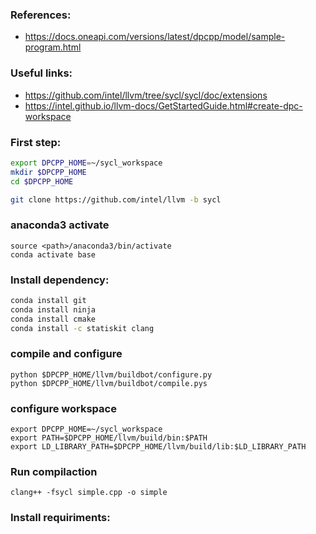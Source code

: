 ### References:

* https://docs.oneapi.com/versions/latest/dpcpp/model/sample-program.html


### Useful links:

* https://github.com/intel/llvm/tree/sycl/sycl/doc/extensions
* https://intel.github.io/llvm-docs/GetStartedGuide.html#create-dpc-workspace

### First step:

```bash
export DPCPP_HOME=~/sycl_workspace
mkdir $DPCPP_HOME
cd $DPCPP_HOME

git clone https://github.com/intel/llvm -b sycl
```

### anaconda3 activate
```
source <path>/anaconda3/bin/activate
conda activate base
```

### Install dependency:
```bash
conda install git
conda install ninja
conda install cmake
conda install -c statiskit clang 
```

### compile and configure 
```
python $DPCPP_HOME/llvm/buildbot/configure.py
python $DPCPP_HOME/llvm/buildbot/compile.pys
```

### configure workspace
```
export DPCPP_HOME=~/sycl_workspace
export PATH=$DPCPP_HOME/llvm/build/bin:$PATH
export LD_LIBRARY_PATH=$DPCPP_HOME/llvm/build/lib:$LD_LIBRARY_PATH
```

### Run compilaction
```
clang++ -fsycl simple.cpp -o simple
```

### Install requiriments: 

